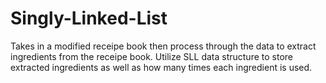 # Singly-Linked-List

Takes in a modified receipe book then process through the data to extract ingredients from the receipe book.
Utilize SLL data structure to store extracted ingredients as well as how many times each ingredient is used.

